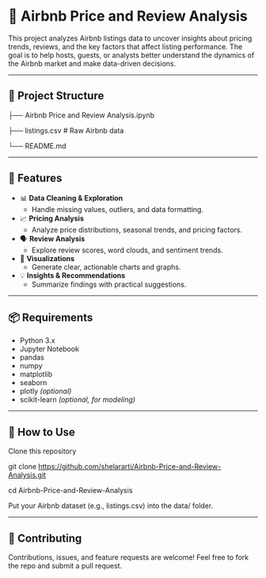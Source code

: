 # 🏡 Airbnb Price and Review Analysis

This project analyzes Airbnb listings data to uncover insights about pricing trends, reviews, and the key factors that affect listing performance. The goal is to help hosts, guests, or analysts better understand the dynamics of the Airbnb market and make data-driven decisions.

---

## 📂 Project Structure

├── Airbnb Price and Review Analysis.ipynb

├── listings.csv # Raw Airbnb data

└── README.md


---

## 🚀 Features

- 📊 **Data Cleaning & Exploration**
  - Handle missing values, outliers, and data formatting.
- 📈 **Pricing Analysis**
  - Analyze price distributions, seasonal trends, and pricing factors.
- 🗣️ **Review Analysis**
  - Explore review scores, word clouds, and sentiment trends.
- 📌 **Visualizations**
  - Generate clear, actionable charts and graphs.
- 💡 **Insights & Recommendations**
  - Summarize findings with practical suggestions.

---

## 📦 Requirements

- Python 3.x
- Jupyter Notebook
- pandas
- numpy
- matplotlib
- seaborn
- plotly *(optional)*
- scikit-learn *(optional, for modeling)*

---

## 📁 How to Use
Clone this repository


git clone https://github.com/shelararti/Airbnb-Price-and-Review-Analysis.git

cd Airbnb-Price-and-Review-Analysis

Put your Airbnb dataset (e.g., listings.csv) into the data/ folder.

---

## 🤝 Contributing
Contributions, issues, and feature requests are welcome!
Feel free to fork the repo and submit a pull request.
